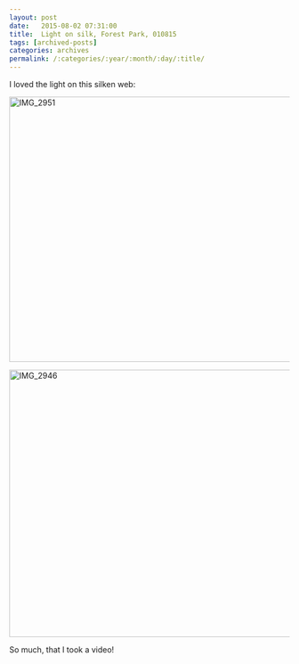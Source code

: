 ```yaml
---
layout: post
date:	2015-08-02 07:31:00
title:  Light on silk, Forest Park, 010815
tags: [archived-posts]
categories: archives
permalink: /:categories/:year/:month/:day/:title/
---
```

I loved the light on this silken web:

<a data-flickr-embed="true" href="https://www.flickr.com/photos/86494503@N00/20021210008/in/dateposted-public/" title="IMG_2951"><img src="https://farm1.staticflickr.com/296/20021210008_307641449d_z.jpg" width="640" height="476" alt="IMG_2951"></a><script async="async" src="//embedr.flickr.com/assets/client-code.js" charset="utf-8"></script>


<a data-flickr-embed="true" href="https://www.flickr.com/photos/86494503@N00/20214973001/in/dateposted-public/" title="IMG_2946"><img src="https://farm1.staticflickr.com/373/20214973001_b898bf4a87_z.jpg" width="640" height="480" alt="IMG_2946"></a><script async="async" src="//embedr.flickr.com/assets/client-code.js" charset="utf-8"></script>


So much, that I took a video!


<lj-embed id="1358"/>
